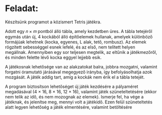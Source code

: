 # Feladat:
Készítsünk programot a közismert Tetris játékra. 

Adott egy 𝑛 × 𝑚 pontból álló tábla, amely kezdetben üres. A tábla tetejéről egymás után új, 4 kockából álló építőelemek hullanak, amelyek különböző formájúak lehetnek (kocka, egyenes, L alak, tető, rombusz). Az elemek rögzített sebességgel esnek lefelé, és az első, nem telített helyen megállnak. Amennyiben egy sor teljesen megtelik, az eltűnik a játékmezőről, és minden felette lévő kocka eggyel lejjebb esik. 

A játékosnak lehetősége van az alakzatokat balra, jobbra mozgatni, valamint forgatni óramutató járásával megegyező irányba, így befolyásolhatja azok mozgását. A játék addig tart, amíg a kockák nem érik el a tábla tetejét.

A program biztosítson lehetőséget új játék kezdésére a pályaméret megadásával (4 × 16, 8 × 16, 12 × 16), valamint játék szüneteltetésére (ekkor nem telik az idő, és nem mozognak az elemek). Ismerje fel, ha vége a játéknak, és jelenítse meg, mennyi volt a játékidő. Ezen felül szüneteltetés alatt legyen lehetőség a játék elmentésére, valamint betöltésére
